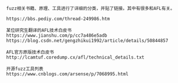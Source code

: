     fuzz相关书籍、原理、工具进行了详细的分类，并贴了链接。其中有很多和AFL有关。
    
    https://bbs.pediy.com/thread-249986.htm
    
    某位研究生翻译的AFL技术白皮书    
    https://www.jianshu.com/p/cc7a486e5adb    
    https://blog.csdn.net/gengzhikui1992/article/details/50844857    
    
    AFL官方原版技术白皮书    
    http://lcamtuf.coredump.cx/afl/technical_details.txt
    
    开源fuzz工具列表    
    https://www.cnblogs.com/arsense/p/7068995.html
